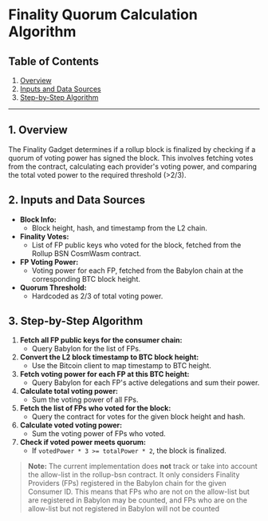# Finality Quorum Calculation Algorithm

## Table of Contents

1. [Overview](#1-overview)
2. [Inputs and Data Sources](#2-inputs-and-data-sources)
3. [Step-by-Step Algorithm](#3-step-by-step-algorithm)

---

## 1. Overview

The Finality Gadget determines if a rollup block is finalized by checking 
if a quorum of voting power has signed the block. This involves fetching votes from the contract, 
calculating each provider's voting power, and comparing the total voted power 
to the required threshold (>2/3).

## 2. Inputs and Data Sources

- **Block Info:**
  - Block height, hash, and timestamp from the L2 chain.
- **Finality Votes:**
  - List of FP public keys who voted for the block, fetched from the Rollup BSN CosmWasm contract.
- **FP Voting Power:**
  - Voting power for each FP, fetched from the Babylon chain at the corresponding BTC block height.
- **Quorum Threshold:**
  - Hardcoded as 2/3 of total voting power.

## 3. Step-by-Step Algorithm

1. **Fetch all FP public keys for the consumer chain:**
   - Query Babylon for the list of FPs.
2. **Convert the L2 block timestamp to BTC block height:**
   - Use the Bitcoin client to map timestamp to BTC height.
3. **Fetch voting power for each FP at this BTC height:**
   - Query Babylon for each FP's active delegations and sum their power.
4. **Calculate total voting power:**
   - Sum the voting power of all FPs.
5. **Fetch the list of FPs who voted for the block:**
   - Query the contract for votes for the given block height and hash.
6. **Calculate voted voting power:**
   - Sum the voting power of FPs who voted.
7. **Check if voted power meets quorum:**
   - If `votedPower * 3 >= totalPower * 2`, the block is finalized.

> **Note:**
> The current implementation does **not** track or take into account the allow-list in 
> the rollup-bsn contract. It only considers Finality Providers (FPs) registered in the 
> Babylon chain for the given Consumer ID. This means that FPs who are not on the allow-list 
> but are registered in Babylon may be counted, and FPs who are on the allow-list but not 
> registered in Babylon will not be counted